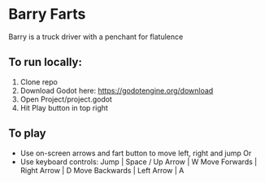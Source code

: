 # Barry Farts
Barry is a truck driver with a penchant for flatulence

## To run locally:

1. Clone repo
2. Download Godot here: https://godotengine.org/download
3. Open Project/project.godot
4. Hit Play button in top right

## To play

- Use on-screen arrows and fart button to move left, right and jump
Or
- Use keyboard controls:
Jump | Space / Up Arrow | W
Move Forwards | Right Arrow | D
Move Backwards | Left Arrow | A
